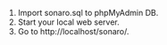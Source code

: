 1. Import sonaro.sql to phpMyAdmin DB.  
2. Start your local web server.  
3. Go to http://localhost/sonaro/.
